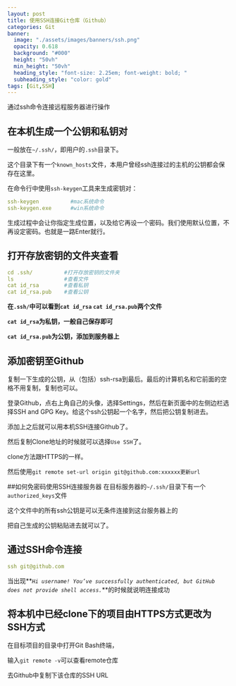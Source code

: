 ```yaml
---
layout: post
title: 使用SSH连接Git仓库（Github）
categories: Git
banner:
  image: "./assets/images/banners/ssh.png"
  opacity: 0.618
  background: "#000"
  height: "50vh"
  min_height: "50vh"
  heading_style: "font-size: 2.25em; font-weight: bold; "
  subheading_style: "color: gold"
tags: [Git,SSH]
---
```


通过ssh命令连接远程服务器进行操作

## 在本机生成一个公钥和私钥对
一般放在``~/.ssh/``，即用户的``.ssh``目录下。

这个目录下有一个``known_hosts``文件，本用户曾经ssh连接过的主机的公钥都会保存在这里。

在命令行中使用`ssh-keygen`工具来生成密钥对：


````yaml
ssh-keygen          #mac系统命令
ssh-keygen.exe      #win系统命令
````
生成过程中会让你指定生成位置，以及给它再设一个密码。我们使用默认位置，不再设定密码。也就是一路Enter就行。


## 打开存放密钥的文件夹查看
````yaml
cd .ssh/          #打开存放密钥的文件夹
ls                #查看文件
cat id_rsa        #查看私钥
cat id_rsa.pub    #查看公钥
````
**在`.ssh/`中可以看到`cat id_rsa`  `cat id_rsa.pub`两个文件**

**`cat id_rsa`为私钥，一般自己保存即可**

**`cat id_rsa.pub`为公钥，添加到服务器上**

## 添加密钥至Github

复制一下生成的公钥，从（包括）ssh-rsa到最后。最后的计算机名和它前面的空格不用复制，复制也可以。

登录Github，点右上角自己的头像，选择Settings，然后在新页面中的左侧边栏选择SSH and GPG Key。给这个ssh公钥起一个名字，然后把公钥复制进去。

添加上之后就可以用本机SSH连接Github了。

然后复制Clone地址的时候就可以选择`Use SSH`了。

clone方法跟HTTPS的一样。


然后使用`git remote set-url origin git@github.com:xxxxxx更新url`


##如何免密码使用SSH连接服务器
在目标服务器的``~/.ssh/``目录下有一个`authorized_keys`文件

这个文件中的所有ssh公钥是可以无条件连接到这台服务器上的

把自己生成的公钥粘贴进去就可以了。

## 通过SSH命令连接
````yaml
ssh git@github.com     
````

当出现**_``Hi username! You’ve successfully authenticated, but GitHub does not provide shell access.``_**的时候就说明连接成功


## 将本机中已经clone下的项目由HTTPS方式更改为SSH方式

在目标项目的目录中打开Git Bash终端，

输入`git remote -v`可以查看remote仓库

去Github中复制下该仓库的SSH URL
